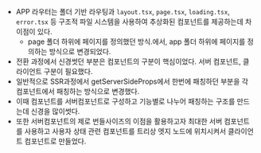 - APP 라우터는 폴더 기반 라우팅과 `layout.tsx`, `page.tsx`, `loading.tsx`, `error.tsx` 등 구조적 파일 시스템을 사용하여 추상화된 컴포넌트를 제공하는데 차이점이 있다.
	- page 폴더 하위에 페이지를 정의했던 방식.에서, app 폴더 하위에 페이지를 정의하는 방식으로 변경되었다.
- 전환 과정에서 신경썻던 부분은 컴포넌트의 구분이 핵심이었다. 서버 컴포넌트, 클라이언트 구분이 필요했다.
- 일반적으로 SSR과정에서 getServerSideProps에서 한번에 패칭하던 부분을 각 컴포넌트에서 패칭하는 방식으로 변경했다.
- 이때 컴포넌트를 서버컴포넌트로 구성하고 기능별로 나누어 패칭하는 구조를 만드는데 신경을 많이썻다.
- 또한 서버컴포넌트의 제로 번들사이즈의 이점을 활용하고자 최대한 서버 컴포넌트를 사용하고 사용자 상태 관련 컴포넌트를 트리상 엣지 노드에 위치시켜서 클라이언트 컴포넌트로 만들었다.

